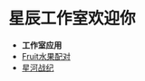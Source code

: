 星辰工作室欢迎你
===
* **工作室应用**
* [Fruit水果配对](https://schlibra.github.io/Stars-Studios/Fruit)
* [星河战纪](about:blank)
